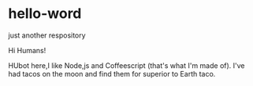 # hello-word
just another respository

Hi Humans!

HUbot here,I like Node,js and Coffeescript (that's what I'm made of).
I've had tacos on the moon and find them for superior to Earth taco.
